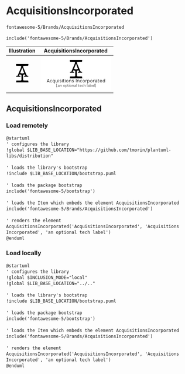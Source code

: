 # AcquisitionsIncorporated


```text
fontawesome-5/Brands/AcquisitionsIncorporated
```

```text
include('fontawesome-5/Brands/AcquisitionsIncorporated')
```



| Illustration | AcquisitionsIncorporated |
| :---: | :---: |
| ![illustration for Illustration](../../fontawesome-5/Brands/AcquisitionsIncorporated.png) | ![illustration for AcquisitionsIncorporated](../../fontawesome-5/Brands/AcquisitionsIncorporated.Local.png) |




## AcquisitionsIncorporated

### Load remotely
```plantuml
@startuml
' configures the library
!global $LIB_BASE_LOCATION="https://github.com/tmorin/plantuml-libs/distribution"

' loads the library's bootstrap
!include $LIB_BASE_LOCATION/bootstrap.puml

' loads the package bootstrap
include('fontawesome-5/bootstrap')

' loads the Item which embeds the element AcquisitionsIncorporated
include('fontawesome-5/Brands/AcquisitionsIncorporated')

' renders the element
AcquisitionsIncorporated('AcquisitionsIncorporated', 'Acquisitions Incorporated', 'an optional tech label')
@enduml
```

### Load locally
```plantuml
@startuml
' configures the library
!global $INCLUSION_MODE="local"
!global $LIB_BASE_LOCATION="../.."

' loads the library's bootstrap
!include $LIB_BASE_LOCATION/bootstrap.puml

' loads the package bootstrap
include('fontawesome-5/bootstrap')

' loads the Item which embeds the element AcquisitionsIncorporated
include('fontawesome-5/Brands/AcquisitionsIncorporated')

' renders the element
AcquisitionsIncorporated('AcquisitionsIncorporated', 'Acquisitions Incorporated', 'an optional tech label')
@enduml
```

